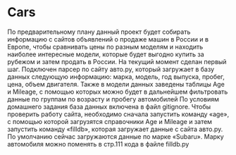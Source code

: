 # Cars
По предварительному плану данный проект будет собирать информацию с сайтов объявлений о продаже машин в России и в Европе, чтобы сравнивать цены по разным моделям и находить наиболее интересные модели, которые будет выгодно купить за рубежом и затем продать в России.
На текущий момент сделан первый шаг. Подключен парсер по сайту авто.ру, который загружает в базу данных следующую информацию: марка, модель, год выпуска, пробег, цена, объем двигателя. Также в модели данных заведены таблицы Age и Mileage, с помощью которых можно будет в дальнейшем фильтровать данные по группам по возрасту и пробегу автомобилей
По условиям домашнего задания база данных включена в файл gitignore. Чтобы проверить работу сайта, необходимо сначала запустить команду «age», c помощью которой загрузятся справочники Age и Mileage и затем запустить команду «filldb», которая загружает данные с сайта авто.ру. По умолчанию сейчас загружаются данные по марке «Subaru». Марку автомобиля можно поменять в стр.111 кода в файле filldb.py
